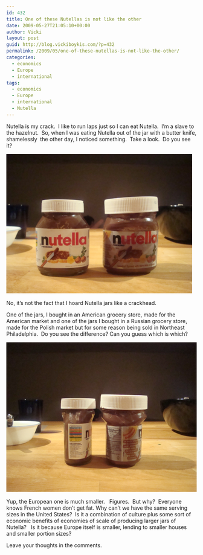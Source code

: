 ```yaml
---
id: 432
title: One of these Nutellas is not like the other
date: 2009-05-27T21:05:10+00:00
author: Vicki
layout: post
guid: http://blog.vickiboykis.com/?p=432
permalink: /2009/05/one-of-these-nutellas-is-not-like-the-other/
categories:
  - economics
  - Europe
  - international
tags:
  - economics
  - Europe
  - international
  - Nutella
---
```

Nutella is my crack.  I like to run laps just so I can eat Nutella.  I&#8217;m a slave to the hazelnut.  So, when I was eating Nutella out of the jar with a butter knife, shamelessly  the other day, I noticed something.  Take a look.  Do you see it?

<p style="text-align: left;">
  <a href="https://raw.githubusercontent.com/veekaybee/wlb/gh-pages/assets/images/2009/05/dsc01510.jpg"><img class="aligncenter size-full wp-image-433" title="dsc01510" src="https://raw.githubusercontent.com/veekaybee/wlb/gh-pages/assets/images/2009/05/dsc01510.jpg" alt="dsc01510" width="492" height="369" /></a>
</p>

<p style="text-align: left;">
  No, it&#8217;s not the fact that I hoard Nutella jars like a crackhead.
</p>

<p style="text-align: left;">
  One of the jars, I bought in an American grocery store, made for the American market and one of the jars I bought in a Russian grocery store, made for the Polish market but for some reason being sold in Northeast Philadelphia.  Do you see the difference? Can you guess which is which?
</p>

<p style="text-align: center;">
  <a href="https://raw.githubusercontent.com/veekaybee/wlb/gh-pages/assets/images/2009/05/dsc01511.jpg"><img class="aligncenter size-full wp-image-434" title="dsc01511" src="https://raw.githubusercontent.com/veekaybee/wlb/gh-pages/assets/images/2009/05/dsc01511.jpg" alt="dsc01511" width="526" height="396" /></a>
</p>

<p style="text-align: left;">
  Yup, the European one is much smaller.   Figures.  But why?  Everyone knows French women don&#8217;t get fat. Why can&#8217;t we have the same serving sizes in the United States?  Is it a combination of culture plus some sort of economic benefits of economies of scale of producing larger jars of Nutella?   Is it because Europe itself is smaller, lending to smaller houses and smaller portion sizes?
</p>

<p style="text-align: left;">
  Leave your thoughts in the comments.
</p>